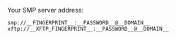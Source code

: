 Your SMP server address:

```
smp://__FINGERPRINT__:__PASSWORD__@__DOMAIN__
xftp://__XFTP_FINGERPRINT__:__PASSWORD__@__DOMAIN__
```